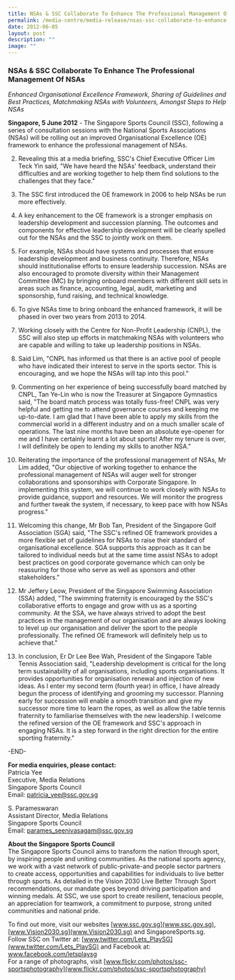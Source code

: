 ```yaml
---
title: NSAs & SSC Collaborate To Enhance The Professional Management Of NSAs
permalink: /media-centre/media-release/nsas-ssc-collaborate-to-enhance-the-professional-management-of-nsas/
date: 2012-06-05
layout: post
description: ""
image: ""
---
```

### **NSAs & SSC Collaborate To Enhance The Professional Management Of NSAs**

*Enhanced Organisational Excellence Framework, Sharing of Guidelines and Best Practices, Matchmaking NSAs with Volunteers, Amongst Steps to Help NSAs*

**Singapore, 5 June 2012** - The Singapore Sports Council (SSC), following a series of consultation sessions with the National Sports Associations (NSAs) will be rolling out an improved Organisational Excellence (OE) framework to enhance the professional management of NSAs.

2. Revealing this at a media briefing, SSC's Chief Executive Officer Lim Teck Yin said, "We have heard the NSAs' feedback, understand their difficulties and are working together to help them find solutions to the challenges that they face."

3. The SSC first introduced the OE framework in 2006 to help NSAs be run more effectively.

4. A key enhancement to the OE framework is a stronger emphasis on leadership development and succession planning. The outcomes and components for effective leadership development will be clearly spelled out for the NSAs and the SSC to jointly work on them.

5. For example, NSAs should have systems and processes that ensure leadership development and business continuity. Therefore, NSAs should institutionalise efforts to ensure leadership succession. NSAs are also encouraged to promote diversity within their Management Committee (MC) by bringing onboard members with different skill sets in areas such as finance, accounting, legal, audit, marketing and sponsorship, fund raising, and technical knowledge.

6. To give NSAs time to bring onboard the enhanced framework, it will be phased in over two years from 2013 to 2014.

7. Working closely with the Centre for Non-Profit Leadership (CNPL), the SSC will also step up efforts in matchmaking NSAs with volunteers who are capable and willing to take up leadership positions in NSAs.

8. Said Lim, "CNPL has informed us that there is an active pool of people who have indicated their interest to serve in the sports sector. This is encouraging, and we hope the NSAs will tap into this pool."

9. Commenting on her experience of being successfully board matched by CNPL, Tan Ye-Lin who is now the Treasurer at Singapore Gymnastics said, "The board match process was totally fuss-free! CNPL was very helpful and getting me to attend governance courses and keeping me up-to-date. I am glad that I have been able to apply my skills from the commercial world in a different industry and on a much smaller scale of operations. The last nine months have been an absolute eye-opener for me and I have certainly learnt a lot about sports! After my tenure is over, I will definitely be open to lending my skills to another NSA."

10. Reiterating the importance of the professional management of NSAs, Mr Lim added, "Our objective of working together to enhance the professional management of NSAs will auger well for stronger collaborations and sponsorships with Corporate Singapore. In implementing this system, we will continue to work closely with NSAs to provide guidance, support and resources. We will monitor the progress and further tweak the system, if necessary, to keep pace with how NSAs progress."

11. Welcoming this change, Mr Bob Tan, President of the Singapore Golf Association (SGA) said, "The SSC's refined OE framework provides a more flexible set of guidelines for NSAs to raise their standard of organisational excellence. SGA supports this approach as it can be tailored to individual needs but at the same time assist NSAs to adopt best practices on good corporate governance which can only be reassuring for those who serve as well as sponsors and other stakeholders."

12.  Mr Jeffery Leow, President of the Singapore Swimming Association (SSA) added, "The swimming fraternity is encouraged by the SSC's collaborative efforts to engage and grow with us as a sporting community. At the SSA, we have always strived to adopt the best practices in the management of our organisation and are always looking to level up our organisation and deliver the sport to the people professionally. The refined OE framework will definitely help us to achieve that."

13. In conclusion, Er Dr Lee Bee Wah, President of the Singapore Table Tennis Association said, "Leadership development is critical for the long term sustainability of all organisations, including sports organisations. It provides opportunities for organisation renewal and injection of new ideas. As I enter my second term (fourth year) in office, I have already begun the process of identifying and grooming my successor. Planning early for succession will enable a smooth transition and give my successor more time to learn the ropes, as well as allow the table tennis fraternity to familiarise themselves with the new leadership. I welcome the refined version of the OE framework and SSC's approach in engaging NSAs. It is a step forward in the right direction for the entire sporting fraternity."

-END-

**For media enquiries, please contact:**
<br>
Patricia Yee
<br>Executive, Media Relations
<br>Singapore Sports Council
<br>Email: patricia_yee@ssc.gov.sg

S. Parameswaran
<br>Assistant Director, Media Relations
<br>Singapore Sports Council
<br>Email: parames_seenivasagam@ssc.gov.sg

**About the Singapore Sports Council**
<br>
The Singapore Sports Council aims to transform the nation through sport, by inspiring people and uniting communities. As the national sports agency, we work with a vast network of public-private-and people sector partners to create access, opportunities and capabilities for individuals to live better through sports. As detailed in the Vision 2030 Live Better Through Sport recommendations, our mandate goes beyond driving participation and winning medals. At SSC, we use sport to create resilient, tenacious people, an appreciation for teamwork, a commitment to purpose, strong united communities and national pride.

To find out more, visit our websites [www.ssc.gov.sg](www.ssc.gov.sg), [www.Vision2030.sg](www.Vision2030.sg) and SingaporeSports.sg.
<br>
Follow SSC on Twitter at: [www.twitter.com/Lets_PlaySG](www.twitter.com/Lets_PlaySG) and Facebook at: www.facebook.com/letsplaysg
<br>
For a range of photographs, visit [www.flickr.com/photos/ssc-sportsphotography](www.flickr.com/photos/ssc-sportsphotography)